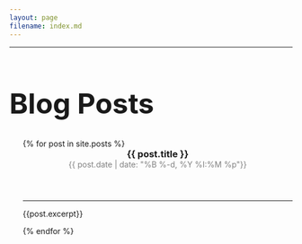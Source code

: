 ```yaml
---
layout: page
filename: index.md
---
```



<hr>
<h1 style="font-size:50px"> Blog Posts </h1>
<ul>
    {% for post in site.posts %}
        <header>
            <h3 style ="margin:0px; padding:0px;">{{ post.title }}</h3>
            <p style="color:#808080; margin:0px; padding:0px"><time datetime="{{ post.date | date: '%Y-%m-%d %H:%M' }}">{{ post.date | date: "%B %-d, %Y %I:%M %p"}}</time></p>
        </header>
        <hr>
        <p>{{post.excerpt}}</p>
    {% endfor %}
</ul>
